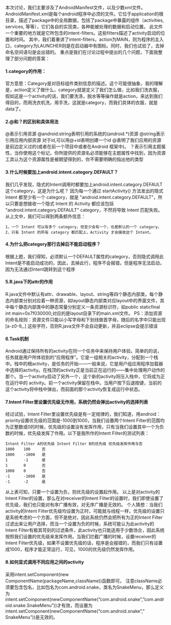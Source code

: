 本次讨论，我们主要涉及了AndroidManifest文件，以及少数xml文件。
AndroidManifest.xml是每个android程序中必须的文件。它位于application的根目录，描述了package中的全局数据，包括了package中暴露的组件（activities, services, 等等），它们各自的实现类，各种能被处理的数据和启动位置。
此文件一个重要的地方就是它所包含的intent-filters。这些filters描述了activity启动的位置和时间。
其中，我们着重讲了intent-filters，action为MAIN，则为程序的主入口，category为LAUNCHER则是在启动器中有图标。同时，我们也试验了，去掉命名空间语句是会出错的。
重点是我们在讨论过程中提出的几个问题，下面我整理了部分问题的答案：
#### 1.category的作用：
官方意思：Category是对目标组件类别信息的描述。这个可能很抽象，我的理解是，action定义了做什么，category就是定义了我们怎么做，比如我们洗衣服，假如这是一个activity的话，我们要洗涤，脱水等等操作就是action，来达到我们得目的，而用洗衣机洗，用手洗，这就是category，而我们具体的衣服，就是data了。
#### 2.@和？的区别和具体用法
@表示引用资源
@android:string表明引用的系统的(android.*)资源
@string表示引用应用内部资源
对于id,可以用@+id表明创建一个id
@表明了我们应用的资源是前边定义过的(或者在前一个项目中或者在Android 框架中)。
？表示引用主题属性，当你使用这个标记，你所提供的资源名必须能够在主题属性中找到，因为资源工具认为这个资源属性是被期望得到的，你不需要明确的指出他的类型
#### 3.什么时候要加上android.intent.category.DEFAULT？
我们几乎发现，隐式的Intent调用时都要加上android.intent.category.DEFAULT这个category，这是为什么呢？
因为每一个通过 startActivity() 方法发出的隐式 Intent 都至少有一个 category，就是 "android.intent.category.DEFAULT"，所以只要是想接收一个隐式 Intent 的 Activity 都应该包括 "android.intent.category.DEFAULT" category，不然将导致 Intent 匹配失败。
从上文中，我们可以得到两条额外信息：
```  
1，一个 Intent 可以有多个 category，但至少会有一个，也是默认的一个 category。
2，只有 Intent 的所有 category 都匹配上，Activity 才会接收这个 Intent。
```
#### 4.为什么把category那行去掉后不能启动程序？
根据上题，我们得知，必须默认一个DEFAULT属性的category，否则隐式调用此Intent是不能启动成功的，因此，去掉此行，程序不会报错，但是程序无法启动，因为无法通过Intent跳转到这个程序
#### 5.R.java下的attr的作用
R.java文件中默认有attr、drawable、layout、string等四个静态内部类，每个静态内部类分别对应着一种资源，如layout静态内部类对应layout中的界面文件，其中每个静态内部类中的静态常量分别定义一条资源标识符，如public staticfinal int main=0x7f030000;对应的是layout目录下的main.xml文件。
PS：添加资源的命名规则：资源文件只能以小写字母和下划线做首字母，随后的名字中只能出现 [a-z0-9_.] 这些字符，否则R.java文件不会自动更新，并且eclipse会提示错误
#### 6.Task机制
Android通过保持所有的activity在同一个任务中来保持用户体验。简单的的说，任务就是用户所体验到的“应用程序”。它是一组相关的activity，分配到一个栈中。栈中的根activity，是任务的开始——一般来说，它是用户组应用程序加载器中选择的activity。在栈顶的activity正是当前正在运行的——集中处理用户动作的那个。当一个activity启动了另外一个，这个新的activity将压入栈中，它将成为正在运行中的 activity。前一个activity保留在栈中。当用户按下后退按键，当前的这个activity将中栈中弹出，而前面的那个activity恢复成运行中状态。
#### 7.Intent Filter里设置优先级无作用，系统仍然会弹出activity的选择列表
经过试验，Intent Filter里设置优先级是有一定规律的，我们知道，用android：priority设置优先级的范围是-1000到1000，当我们设置两个Intent Filter的范围均为正整数或0的时候，优先级的设置没有发挥作用，只有当我们设置其中一个为负数的时候，优先级发挥了作用。以下是我所作的Intent Filter的测试列表：
```  
Intent Filter A的优先级	Intent Filter B的优先级	优先级发挥作用与否
1000	100		否
1000	-1000	是
1		-1		是
1		0		否
1000	0		否
-1		-1000	是
-1		-2		是
```
从上表可知，只要一个设置为负，则优先级的设置起作用。
以上是对activity的Intent Filter的设置，那么在对receiver的Intent Filter的设置时，我们即使设置了优先级，我们也只能对有序广播有效，对无序广播是无效的。
个人猜想：当我们activity的Intent Filter优先级均设置为正时，可能就与线程一样，优先级的设置只是系统考虑的一个方面，但不是绝对，因此系统仍然会把所有为正的Intent Filter过滤出来让用户选择，而当一个设置为负的时候，系统可能认为此activity的Intent Filter有极其苛刻的过滤条件，此activity也只能适用于少数场合，因此系统按照我们设置的优先级来发挥作用。当我们拦截广播的时候，设置receiver的Intent Filter优先级，如果不设置优先级的话，程序是会报错的，而我们只有设置成1000，程序才能正常运行，可见，1000的优先级仍然发挥作用。
#### 8.如何显式调用不同应用之间的activity
采用intent.setComponent(new ComponentName(packageName,className))函数即可。
注意className必须要包含包名，比如包名为com.android.snake，类名为SnakeMenu，那么定义为intent.setComponent(newComponentName(“com.android.snake”,”com.android.snake.SnakeMenu”))才有效，而设置为intent.setComponent(newComponentName(“com.android.snake”,” SnakeMenu”))是无效的。